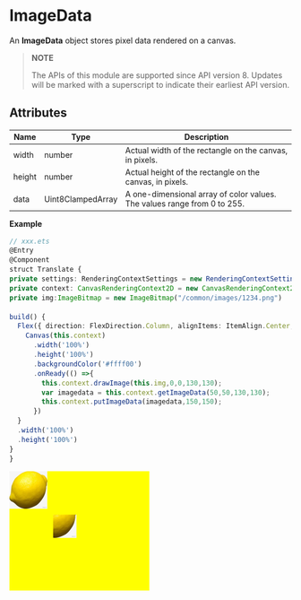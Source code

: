 # ImageData

An **ImageData** object stores pixel data rendered on a canvas.

>  **NOTE**
> 
> The APIs of this module are supported since API version 8. Updates will be marked with a superscript to indicate their earliest API version.



## Attributes

| Name| Type| Description|
| -------- | -------- | -------- |
| width | number | Actual width of the rectangle on the canvas, in pixels.|
| height | number | Actual height of the rectangle on the canvas, in pixels.|
| data | Uint8ClampedArray | A one-dimensional array of color values. The values range from 0 to 255.|

**Example**

  ```ts
  // xxx.ets
@Entry
@Component
struct Translate {
  private settings: RenderingContextSettings = new RenderingContextSettings(true);
  private context: CanvasRenderingContext2D = new CanvasRenderingContext2D(this.settings);
  private img:ImageBitmap = new ImageBitmap("/common/images/1234.png")

  build() {
    Flex({ direction: FlexDirection.Column, alignItems: ItemAlign.Center, justifyContent: FlexAlign.Center }) {
      Canvas(this.context)
        .width('100%')
        .height('100%')
        .backgroundColor('#ffff00')
        .onReady(() =>{
          this.context.drawImage(this.img,0,0,130,130);
          var imagedata = this.context.getImageData(50,50,130,130);
          this.context.putImageData(imagedata,150,150);
        })
    }
    .width('100%')
    .height('100%')
  }
}
  ```

  ![en-us_image_000000127777780](figures/en-us_image_000000127777780.png)
